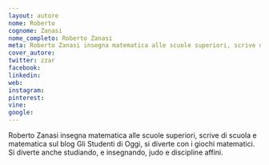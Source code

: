 ```yaml
---
layout: autore
nome: Roberto
cognome: Zanasi
nome_completo: Roberto Zanasi
meta: Roberto Zanasi insegna matematica alle scuole superiori, scrive di scuola e matematica sul blog Gli Studenti di Oggi, si diverte con i giochi matematici. Si diverte anche studiando, e insegnando, judo e discipline affini.
cover_autore:
twitter: zzar
facebook:
linkedin:
web:
instagram:
pinterest:
vine:
google:
---
```

Roberto Zanasi insegna matematica alle scuole superiori, scrive di scuola e matematica sul blog Gli Studenti di Oggi, si diverte con i giochi matematici. Si diverte anche studiando, e insegnando, judo e discipline affini.
